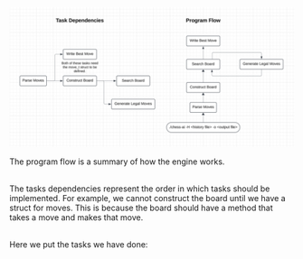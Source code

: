 ![Engine v1 Diagram](images/chess-ai-v1.png)

The program flow is a summary of how the engine works.<br><br>

The tasks dependencies represent the order in which tasks should be implemented. For example, we cannot construct the board until we have a struct for moves. This is because the board should have a method that takes a move and makes that move.<br><br>

Here we put the tasks we have done:
